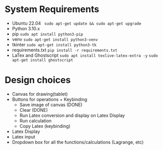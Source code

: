 # System Requirements
- Ubuntu 22.04
` sudo apt-get update && sudo apt-get upgrade`
- Python 3.10.x
- pip
`sudo apt install python3-pip`
- venv
`sudo apt-get install python3-venv`
- tkinter
`sudo apt-get install python3-tk`
- requirements.txt
`pip install -r requirements.txt`
- LaTex and Ghostscript
`sudo apt install texlive-latex-extra -y`
`sudo apt-get install ghostscript`


# Design choices

- Canvas for drawing(tablet)
- Buttons for operations + Keybinding
    - Save image of canvas (DONE)
    - Clear (DONE)
    - Run Latex conversion and display on Latex Display
    - Run calculation
    - Copy Latex (keybinding)
- Latex Display
- Latex input
- Dropdown box for all the functions/calculations (Lagrange, etc)